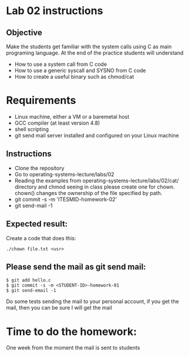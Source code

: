 # Lab 02 instructions

## Objective

Make the students get familiar with the system calls using C as main programing
language. At the end of the practice students will understand

* How to use a system call from C code
* How to use a generic syscall and SYSNO from C code
* How to create a useful binary such as chmod/cat

# Requirements

* Linux machine, either a VM or a baremetal host
* GCC compiler (at least version 4.8)
* shell scripting
* git send mail server installed and configured on your Linux machine

## Instructions

* Clone the repository
* Go to operating-systems-lecture/labs/02
* Reading the examples from operating-systems-lecture/labs/02/cat/ directory
and chmod seeing in class please create one for chown. chown() changes the
ownership of the file specified by path.
* git commit -s -m 'ITESMID-homework-02'
* git send-mail -1

## Expected result:

Create a code that does this:

```
./chown file.txt <usr>
```

## Please send the mail as git send mail:

```
$ git add hello.c
$ git commit -s -m <STUDENT-ID>-homework-01
$ git send-email -1

```
Do some tests sending the mail to your personal account, if you get the mail,
then you can be sure I will get the mail

# Time to do the homework:

One week from the moment the mail is sent to students

